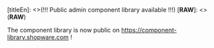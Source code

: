 [titleEn]: <>(!!! Public admin component library available !!!)
[__RAW__]: <>(__RAW__)

<p>The component library is now public on <a href="https://component-library.shopware.com">https://component-library.shopware.com</a> !</p>
